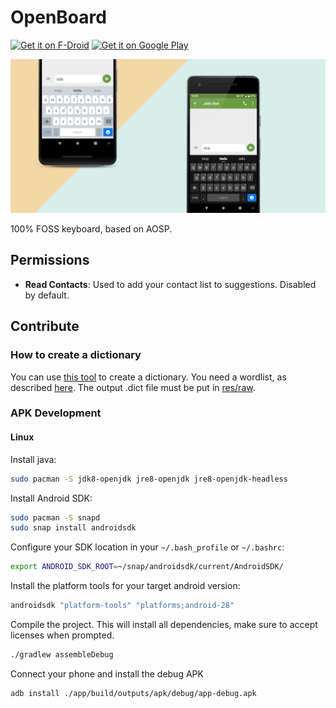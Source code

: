 # OpenBoard
<a href='https://f-droid.org/packages/org.dslul.openboard.inputmethod.latin'><img src='https://fdroid.gitlab.io/artwork/badge/get-it-on.png' alt='Get it on F-Droid' height='80'></a>
<a href='https://play.google.com/store/apps/details?id=org.dslul.openboard.inputmethod.latin&pcampaignid=pcampaignidMKT-Other-global-all-co-prtnr-py-PartBadge-Mar2515-1'><img alt='Get it on Google Play' src='https://play.google.com/intl/en_us/badges/static/images/badges/en_badge_web_generic.png' height='80px'/></a>

![](images/feature.png)

100% FOSS keyboard, based on AOSP.

## Permissions
* **Read Contacts**: Used to add your contact list to suggestions. Disabled by default.

## Contribute

### How to create a dictionary
You can use [this tool](https://github.com/remi0s/aosp-dictionary-tools) to create a dictionary. You need a wordlist, as described [here](https://github.com/dslul/openboard/blob/master/dictionaries/sample.combined). The output .dict file must be put in [res/raw](https://github.com/dslul/openboard/tree/master/app/src/main/res/raw).

### APK Development

#### Linux

Install java:
```sh
sudo pacman -S jdk8-openjdk jre8-openjdk jre8-openjdk-headless
```

Install Android SDK:
```sh
sudo pacman -S snapd
sudo snap install androidsdk
```

Configure your SDK location in your `~/.bash_profile` or `~/.bashrc`:
```bash
export ANDROID_SDK_ROOT=~/snap/androidsdk/current/AndroidSDK/
```

Install the platform tools for your target android version:
```sh
androidsdk "platform-tools" "platforms;android-28"
```

Compile the project. This will install all dependencies, make sure to accept
licenses when prompted.

```sh
./gradlew assembleDebug
```

Connect your phone and install the debug APK
```sh
adb install ./app/build/outputs/apk/debug/app-debug.apk
```
